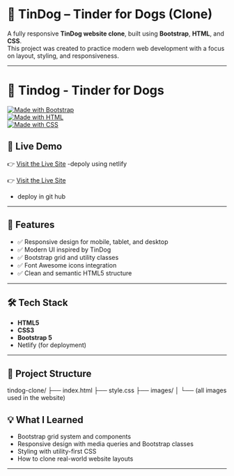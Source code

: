 # 🐶 TinDog – Tinder for Dogs (Clone)

A fully responsive **TinDog website clone**, built using **Bootstrap**, **HTML**, and **CSS**.  
This project was created to practice modern web development with a focus on layout, styling, and responsiveness.

---
# 🐶 Tindog - Tinder for Dogs

[![Made with Bootstrap](https://img.shields.io/badge/Made%20with-Bootstrap-blue?logo=bootstrap)](https://getbootstrap.com/)  
[![Made with HTML](https://img.shields.io/badge/Made%20with-html-blue?logo=bootstrap)](https://gethtml.com/)  
[![Made with CSS](https://img.shields.io/badge/Made%20with-CSS-blue?logo=bootstrap)](https://getCSS.com/)  



## 🔗 Live Demo

👉 [Visit the Live Site](https://tindogcloneboostrap.netlify.app/)
 -depoly using netlify

👉 [Visit the Live Site]()
- deploy in git hub
 


---

## 📌 Features

- ✅ Responsive design for mobile, tablet, and desktop
- ✅ Modern UI inspired by TinDog
- ✅ Bootstrap grid and utility classes
- ✅ Font Awesome icons integration
- ✅ Clean and semantic HTML5 structure

---

## 🛠️ Tech Stack

- **HTML5**  
- **CSS3**  
- **Bootstrap 5**
- Netlify (for deployment)

---

## 📁 Project Structure
tindog-clone/
├── index.html
├── style.css
├── images/
│ └── (all images used in the website)

## 💡 What I Learned

- Bootstrap grid system and components
- Responsive design with media queries and Bootstrap classes
- Styling with utility-first CSS
- How to clone real-world website layouts

---

